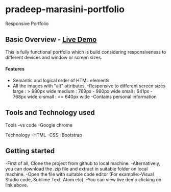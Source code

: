 # pradeep-marasini-portfolio
Responsive Portfolio


## Basic Overview - [Live Demo]()

This is fully functional  portfolio which is build considering responsiveness to different devices and window or screen sizes.

#### Features

- Semantic and logical order of HTML elements.
- All the images with "alt" attributes.
-Responsive to different screen sizes
 large : > 980px wide
 medium : 769px - 980px wide
 small : 641px - 768px wide
 x-small : <= 640px wide
 -Contains personal information



## Tools and Technology used

Tools
-vs code
-Google chrome

Technology
-HTML
-CSS
-Bootstrap


## Getting started

-First of all, Clone the project from github to local machine.
-Alternatively, you can download the .zip file and extract in suitable folder on local machine. 
-Open the file with suitable code editor (For examplle:-Visual Studio code, Sublime Text, Atom etc).
-You can view live demo clicking on link above.